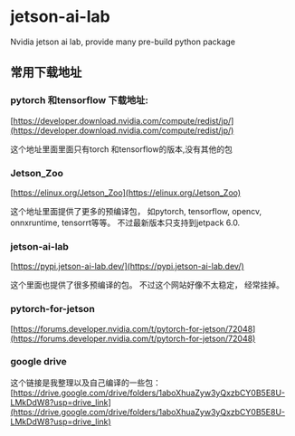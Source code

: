 # jetson-ai-lab
Nvidia jetson ai lab, provide many pre-build python package



## 常用下载地址

### pytorch 和tensorflow 下载地址:
[https://developer.download.nvidia.com/compute/redist/jp/](https://developer.download.nvidia.com/compute/redist/jp/)

这个地址里面里面只有torch 和tensorflow的版本,没有其他的包


### Jetson_Zoo
[https://elinux.org/Jetson_Zoo](https://elinux.org/Jetson_Zoo)

这个地址里面提供了更多的预编译包， 如pytorch, tensorflow, opencv, onnxruntime, tensorrt等等。 不过最新版本只支持到jetpack 6.0. 


### jetson-ai-lab
[https://pypi.jetson-ai-lab.dev/](https://pypi.jetson-ai-lab.dev/)

这个里面也提供了很多预编译的包。 不过这个网站好像不太稳定， 经常挂掉。 

### pytorch-for-jetson
[https://forums.developer.nvidia.com/t/pytorch-for-jetson/72048](https://forums.developer.nvidia.com/t/pytorch-for-jetson/72048)


### google drive
这个链接是我整理以及自己编译的一些包：
[https://drive.google.com/drive/folders/1aboXhuaZyw3yQxzbCY0B5E8U-LMkDdW8?usp=drive_link](https://drive.google.com/drive/folders/1aboXhuaZyw3yQxzbCY0B5E8U-LMkDdW8?usp=drive_link)
